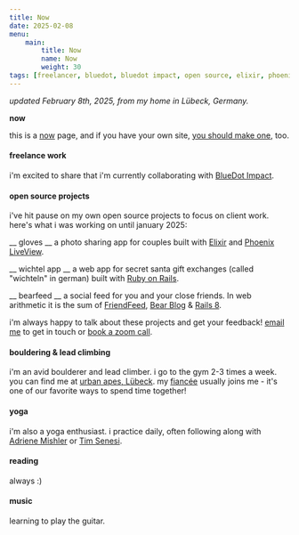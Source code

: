 ```yaml
---
title: Now
date: 2025-02-08
menu:
    main:
        title: Now
        name: Now
        weight: 30
tags: [freelancer, bluedot, bluedot impact, open source, elixir, phoenix, liveview, ruby on rails, ruby, web development, software development, consulting, bouldering, lead climbing, yoga, reading, music, lübeck, germany, gloves, wichteln, wichtel app, bearfeed, friendfeed, bear blog, rails 8, adriene mishler, tim senesi, tabby cat, tabby cats, tabbycats, tabbycats.club, one hacker way, one hacker way erik meijer, simple made easy, rich hickey, cal newport]
---
```


*updated February 8th, 2025, from my home in Lübeck, Germany.*

**now**

this is a [now](https://nownownow.com/about) page, and if you have your own site, [you should make one](https://nownownow.com/about), too.

#### freelance work
i'm excited to share that i'm currently collaborating with [BlueDot Impact](https://bluedot.org/).

#### open source projects
i've hit pause on my own open source projects to focus on client work. here's what i was working on until january 2025:

__ gloves __
a photo sharing app for couples built with [Elixir](https://elixir-lang.org/) and [Phoenix LiveView](https://www.phoenixframework.org/).

__ wichtel app __
a web app for secret santa gift exchanges (called "wichteln" in german) built with [Ruby on Rails](https://rubyonrails.org/).

__ bearfeed __
a social feed for you and your close friends. In web arithmetic it is the sum of [FriendFeed](http://blog.friendfeed.com/), [Bear Blog](https://bearblog.dev/) & [Rails 8](https://rubyonrails.org/).

i'm always happy to talk about these projects and get your feedback! [email me](mailto:jan@janraasch.com) to get in touch or [book a zoom call](https://calendly.com/jan-raasch/office-hours).

#### bouldering & lead climbing

i'm an avid boulderer and lead climber. i go to the gym 2-3 times a week. you can find me at [urban apes, Lübeck](https://www.urbanapes.de/luebeck/). my [fiancée](https://www.isabellmartins.de) usually joins me - it's one of our favorite ways to spend time together!

#### yoga

i'm also a yoga enthusiast. i practice daily, often following along with [Adriene Mishler](https://www.youtube.com/user/yogawithadriene) or [Tim Senesi](https://www.youtube.com/c/yogawithtim).

#### reading

always :)

#### music

learning to play the guitar.